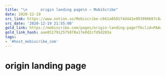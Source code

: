 ```yaml
---
title: "\n      origin landing page\n – MobiScribe"
date: 2020-12-19
src_link: https://www.notion.so/Mobiscribe-c661a0501f4d441e993996607c8a8ec4
src_date: '2020-12-19 21:55:00'
gold_link: https://mobiscribe.com/pages/origin-landing-page?fbclid=PAAabKKENAd1ZKqoyGMmIgDCLROlOe4oVxtV1ePoKbjMXxtyrb60LGbswBB3s#gbaid122488
gold_link_hash: aae8517912575878a1fe0d2cfd5d203a
tags:
- '#host_mobiscribe_com'
---
```





origin landing page
===================